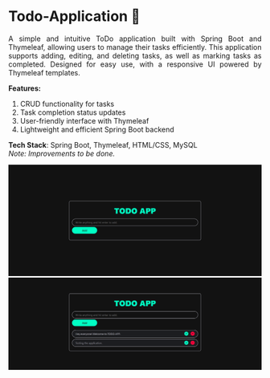 # Todo-Application 📝
<p style="text-align: justify">
A simple and intuitive ToDo application built with Spring Boot and Thymeleaf, 
allowing users to manage their tasks efficiently. This application supports adding, editing, and deleting tasks,
as well as marking tasks as completed. Designed for easy use, with a responsive UI powered by Thymeleaf templates.
</p>

<strong>Features:</strong>

<ul style="list-style-type: decimal">
    <li>CRUD functionality for tasks</li>
    <li>Task completion status updates</li>
    <li>User-friendly interface with Thymeleaf</li>
    <li>Lightweight and efficient Spring Boot backend</li>
</ul>
<span><strong>Tech Stack</strong>: Spring Boot, Thymeleaf, HTML/CSS, MySQL</span>
<br>
<span style="font-style: italic">Note: Improvements to be done.</span>
<br>

![ToDo App Screenshot](src/main/resources/static/CSS/images/ToDo_1.png)
![ToDo App Screenshot](src/main/resources/static/CSS/images/ToDo_2.png)
